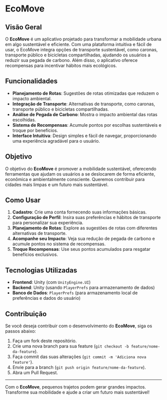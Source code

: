 # EcoMove

## Visão Geral

O **EcoMove** é um aplicativo projetado para transformar a mobilidade urbana em algo sustentável e eficiente. Com uma plataforma intuitiva e fácil de usar, o EcoMove integra opções de transporte sustentável, como caronas, transporte público e bicicletas compartilhadas, ajudando os usuários a reduzir sua pegada de carbono. Além disso, o aplicativo oferece recompensas para incentivar hábitos mais ecológicos.

## Funcionalidades

- **Planejamento de Rotas**: Sugestões de rotas otimizadas que reduzem o impacto ambiental.
- **Integração de Transporte**: Alternativas de transporte, como caronas, transporte público e bicicletas compartilhadas.
- **Análise de Pegada de Carbono**: Mostra o impacto ambiental das rotas escolhidas.
- **Sistema de Recompensas**: Acumule pontos por escolhas sustentáveis e troque por benefícios.
- **Interface Intuitiva**: Design simples e fácil de navegar, proporcionando uma experiência agradável para o usuário.

## Objetivo

O objetivo do **EcoMove** é promover a mobilidade sustentável, oferecendo ferramentas que ajudam os usuários a se deslocarem de forma eficiente, econômica e ambientalmente consciente. Queremos contribuir para cidades mais limpas e um futuro mais sustentável.

## Como Usar

1. **Cadastro**: Crie uma conta fornecendo suas informações básicas.
2. **Configuração de Perfil**: Insira suas preferências e hábitos de transporte para personalizar sua experiência.
3. **Planejamento de Rotas**: Explore as sugestões de rotas com diferentes alternativas de transporte.
4. **Acompanhe seu Impacto**: Veja sua redução de pegada de carbono e acumule pontos no sistema de recompensas.
5. **Troque Recompensas**: Use seus pontos acumulados para resgatar benefícios exclusivos.

## Tecnologias Utilizadas

- **Frontend**: Unity (com `UnityEngine.UI`)
- **Backend**: Unity (usando `PlayerPrefs` para armazenamento de dados)
- **Banco de Dados**: `PlayerPrefs` (para armazenamento local de preferências e dados do usuário)

## Contribuição

Se você deseja contribuir com o desenvolvimento do **EcoMove**, siga os passos abaixo:

1. Faça um fork deste repositório.
2. Crie uma nova branch para sua feature (`git checkout -b feature/nome-da-feature`).
3. Faça commit das suas alterações (`git commit -m 'Adiciona nova feature'`).
4. Envie para a branch (`git push origin feature/nome-da-feature`).
5. Abra um Pull Request.

---

Com o **EcoMove**, pequenos trajetos podem gerar grandes impactos. Transforme sua mobilidade e ajude a criar um futuro mais sustentável!
